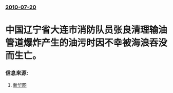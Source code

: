 ### [2010-07-20](/news/2010/07/20/index.md)

##### 
#  中国辽宁省大连市消防队员张良清理输油管道爆炸产生的油污时因不幸被海浪吞没而生亡。




### 信息来源:

1. [新华网](http://news.qq.com/a/20100720/002260.htm)
